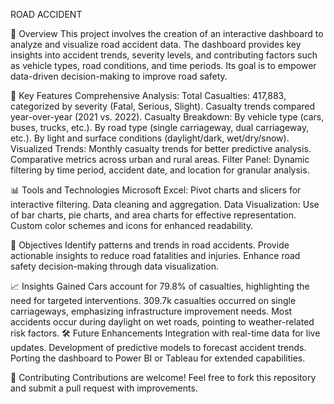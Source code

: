 ROAD ACCIDENT

📖 Overview
This project involves the creation of an interactive dashboard to analyze and visualize road accident data. The dashboard provides key insights into accident trends, severity levels, and contributing factors such as vehicle types, road conditions, and time periods. Its goal is to empower data-driven decision-making to improve road safety.

🔑 Key Features
Comprehensive Analysis:
Total Casualties: 417,883, categorized by severity (Fatal, Serious, Slight).
Casualty trends compared year-over-year (2021 vs. 2022).
Casualty Breakdown:
By vehicle type (cars, buses, trucks, etc.).
By road type (single carriageway, dual carriageway, etc.).
By light and surface conditions (daylight/dark, wet/dry/snow).
Visualized Trends:
Monthly casualty trends for better predictive analysis.
Comparative metrics across urban and rural areas.
Filter Panel: Dynamic filtering by time period, accident date, and location for granular analysis.

📊 Tools and Technologies
Microsoft Excel:
Pivot charts and slicers for interactive filtering.
Data cleaning and aggregation.
Data Visualization:
Use of bar charts, pie charts, and area charts for effective representation.
Custom color schemes and icons for enhanced readability.


🎯 Objectives
Identify patterns and trends in road accidents.
Provide actionable insights to reduce road fatalities and injuries.
Enhance road safety decision-making through data visualization.


📈 Insights Gained
Cars account for 79.8% of casualties, highlighting the need for targeted interventions.
309.7k casualties occurred on single carriageways, emphasizing infrastructure improvement needs.
Most accidents occur during daylight on wet roads, pointing to weather-related risk factors.
🛠️ Future Enhancements
Integration with real-time data for live updates.
Development of predictive models to forecast accident trends.
Porting the dashboard to Power BI or Tableau for extended capabilities.

🤝 Contributing
Contributions are welcome! Feel free to fork this repository and submit a pull request with improvements.



